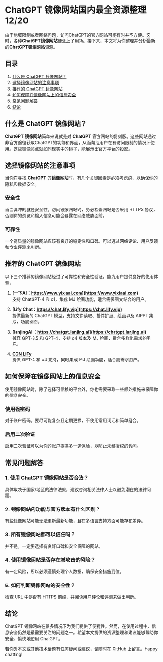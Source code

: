 # ChatGPT 镜像网站国内最全资源整理 12/20

由于地域限制或者网络问题，访问ChatGPT的官方网站可能有时并不方便。这时，各种**ChatGPT镜像网站**便派上了用场。接下来，本文将为你整理并分析最新的**ChatGPT镜像网站**资源。

## 目录

1. [什么是 ChatGPT 镜像网站？](#什么是-chatgpt-镜像网站？)
2. [选择镜像网站的注意事项](#选择镜像网站的注意事项)
3. [推荐的 ChatGPT 镜像网站](#推荐的-chatgpt-镜像网站)
4. [如何保障在镜像网站上的信息安全](#如何保障在镜像网站上的信息安全)
5. [常见问题解答](#常见问题解答)
6. [结论](#结论)

## 什么是 ChatGPT 镜像网站？

**ChatGPT 镜像网站**简单来说就是对 **ChatGPT** 官方网站的复刻版。这些网站通过非官方途径获取ChatGPT的功能和界面，从而帮助用户在有访问限制的情况下使用。这些镜像站点就如同现实中的镜子，能展示出官方平台的投影。

## 选择镜像网站的注意事项

当你在寻找 **ChatGPT** 的**镜像网站**时，有几个关键因素是必须考虑的，以确保你的隐私和数据安全。

### 安全性

首当其冲的就是安全性。访问镜像网站时，务必检查网站是否采用 HTTPS 协议，否则你的浏览和输入信息可能会暴露在网络威胁面前。

### 可靠性

一个高质量的镜像网站应该有良好的稳定性和口碑。可以通过网络评论、用户反馈和专业评测来判断。

## 推荐的 ChatGPT 镜像网站

以下三个推荐的镜像网站经过了可靠性和安全性验证，能为用户提供良好的使用体验。

1. **[一下AI：https://www.yixiaai.com](https://www.yixiaai.com)**  
   支持 ChatGPT-4 和 o1，集成 MJ 绘画功能，适合需要图文结合的用户。

2. **[Lify Chat：https://chat.lify.vip](https://chat.lify.vip)**  
   提供最新的 ChatGPT 模型，支持文件读取、插件扩展、绘画以及 AIPPT 集成，功能全面。

3. **[lanjingAI ：https://chatgpt.lanjing.ai](https://chatgpt.lanjing.ai)**  
   兼容 GPT-3.5 和 GPT-4，支持 o4 版本及 MJ 绘画，适合多样化需求的用户。

4. **[CGN LiFy](https://cgn.lify.vip/)**  
   提供 GPT-4 和 o4 支持，同时集成 MJ 绘画功能，适合高需求用户。

## 如何保障在镜像网站上的信息安全

使用镜像网站时，除了选择可信赖的平台外，你也需要采取一些额外措施来保障你的信息安全。

### 使用强密码

对于账户密码，要尽可能复杂且定期更换，不使用常用词汇和简单组合。

### 启用二次验证

启用二次验证可以为你的账户提供多一道保险，以防止未经授权的访问。

## 常见问题解答

### 1. 使用 ChatGPT 镜像网站是否合法？

具体取决于国家/地区的法律法规，建议咨询相关法律人士以避免潜在的法律问题。

### 2. 镜像网站的功能与官方版本有什么区别？

有些镜像网站可能无法更新最新功能，且在多语言支持方面可能存在差异。

### 3. 所有镜像网站都可以信任吗？

并不是。一定要选择有良好口碑和安全保障的网站。

### 4. 使用镜像网站是否存在被攻击的风险？

有一定风险，所以必须谨慎处理个人数据，确保安全措施到位。

### 5. 如何判断镜像网站的安全性？

检查 URL 中是否有 HTTPS 前缀，并阅读用户评论和评测来做出判断。

## 结论

ChatGPT 镜像网站在很多情况下为我们提供了便捷性。然而，在使用过程中，信息安全仍然是最需要关注的问题之一。希望本文提供的资源整理和建议能够帮助你安全、愉快地使用 ChatGPT。

若你对本文或其他技术话题有任何疑问或建议，请随时在 GitHub 上留言。Happy chatting!
